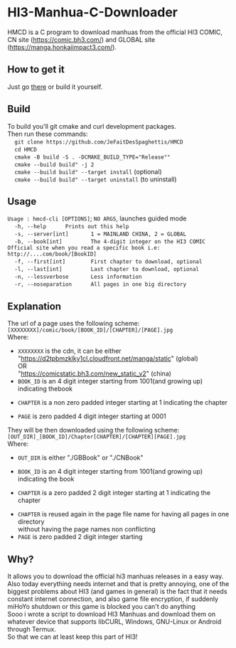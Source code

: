 # HI3-Manhua-C-Downloader
HMCD is a C program to download manhuas from the official HI3 COMIC, CN site (https://comic.bh3.com/) and GLOBAL site (https://manga.honkaiimpact3.com/).

## How to get it
Just go [there](https://github.com/JeFaitDesSpaghettis/HMCD/releases) or build it yourself.

## Build
To build you'll git cmake and curl development packages.<br/>
Then run these commands:<br/>
&nbsp;&nbsp;&nbsp;&nbsp;`git clone https://github.com/JeFaitDesSpaghettis/HMCD`<br/>
&nbsp;&nbsp;&nbsp;&nbsp;`cd HMCD`<br/>
&nbsp;&nbsp;&nbsp;&nbsp;`cmake -B build -S . -DCMAKE_BUILD_TYPE="Release""`<br/>
&nbsp;&nbsp;&nbsp;&nbsp;`cmake --build build" -j 2`<br/>
&nbsp;&nbsp;&nbsp;&nbsp;`cmake --build build" --target install` (optional)<br/>
&nbsp;&nbsp;&nbsp;&nbsp;`cmake --build build" --target uninstall` (to uninstall)<br/>

## Usage
`Usage : hmcd-cli [OPTIONS]`; `NO ARGS`, launches guided mode<br/>
&nbsp;&nbsp;&nbsp;&nbsp;`-h, --help      Prints out this help`<br/>
&nbsp;&nbsp;&nbsp;&nbsp;`-s, --server[int]       1 = MAINLAND CHINA, 2 = GLOBAL`<br/>
&nbsp;&nbsp;&nbsp;&nbsp;`-b, --book[int]         The 4-digit integer on the HI3 COMIC Official site when you read a specific book i.e: http://....com/book/[BookID]`<br/>
&nbsp;&nbsp;&nbsp;&nbsp;`-f, --first[int]        First chapter to download, optional`<br/>
&nbsp;&nbsp;&nbsp;&nbsp;`-l, --last[int]         Last chapter to download, optional`<br/>
&nbsp;&nbsp;&nbsp;&nbsp;`-n, --lessverbose       Less information`<br/>
&nbsp;&nbsp;&nbsp;&nbsp;`-r, --noseparation      All pages in one big directory`<br/>

## Explanation
The url of a page uses the following scheme:<br/>
`[XXXXXXXX]/comic/book/[BOOK_ID]/[CHAPTER]/[PAGE].jpg`<br/>
Where:<br/>

+ `XXXXXXXX` is the cdn, it can be either<br/>
    "https://d2tpbmzklky1cl.cloudfront.net/manga/static" (global)<br/>
    OR<br/>
    "https://comicstatic.bh3.com/new_static_v2" (china)<br/>
+ `BOOK_ID` is an 4 digit integer starting from 1001(and growing up) indicating thebook<br/>
* `CHAPTER` is a non zero padded integer starting at 1 indicating the chapter<br/>
+ `PAGE` is zero padded 4 digit integer starting at 0001<br/>

They will be then downloaded using the following scheme:<br/>
`[OUT_DIR]_[BOOK_ID]/Chapter[CHAPTER]/[CHAPTER][PAGE].jpg`<br/>
Where:<br/>
+ `OUT_DIR` is either "./GBBook" or "./CNBook"<br/>
* `BOOK_ID` is an 4 digit integer starting from 1001(and growing up) indicating the book<br/>
+ `CHAPTER` is a zero padded 2 digit integer starting at 1 indicating the chapter<br/>
* `CHAPTER` is reused again in the page file name for having all pages in one directory<br/>
    without having the page names non conflicting<br/>
* `PAGE` is zero padded 2 digit integer starting

## Why?
It allows you to download the official hi3 manhuas releases in a easy way. <br/>
Also today everything needs internet and that is pretty annoying, one of the biggest problems about HI3 (and games in general) is the fact that it needs constant internet connection, and also game file encryption, if suddenly miHoYo shutdown or this game is blocked you can't do anything <br/>
Sooo i wrote a script to download HI3 Manhuas and download them on whatever device that supports libCURL, Windows, GNU-Linux or Android through Termux. <br/>
So that we can at least keep this part of HI3!
